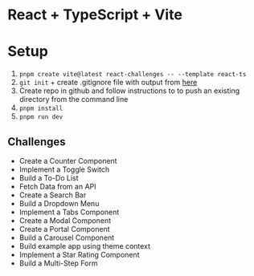 # React + TypeScript + Vite

# Setup

1. `pnpm create vite@latest react-challenges -- --template react-ts`
2. `git init` + create .gitignore file with output from [here](https://www.toptal.com/developers/gitignore)
3. Create repo in github and follow instructions to to push an existing directory from the command line
4. `pnpm install`
5. `pnpm run dev`

## Challenges

- Create a Counter Component
- Implement a Toggle Switch
- Build a To-Do List
- Fetch Data from an API
- Create a Search Bar
- Build a Dropdown Menu
- Implement a Tabs Component
- Create a Modal Component
- Create a Portal Component
- Build a Carousel Component
- Build example app using theme context
- Implement a Star Rating Component
- Build a Multi-Step Form
